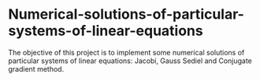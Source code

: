 # Numerical-solutions-of-particular-systems-of-linear-equations
The objective of this project is to implement some numerical solutions of particular systems of linear equations: Jacobi, Gauss Sediel and Conjugate gradient method.
